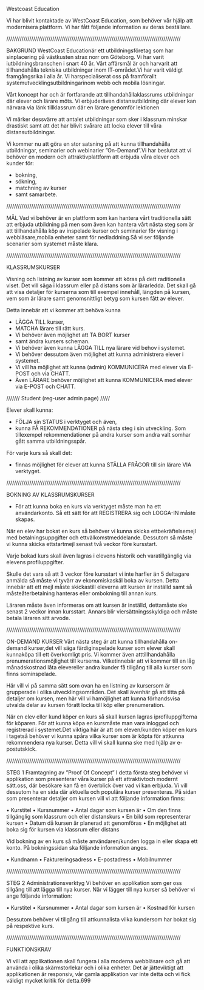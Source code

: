 
Westcoast Education

Vi har blivit kontaktade av WestCoast Education, som behöver vår hjälp att modernisera plattform. Vi har fått följande information av deras beställare.

///////////////////////////////////////////////////////////////////////////////////////////

BAKGRUND
WestCoast Educationär ett utbildningsföretag som har sinplacering på västkusten strax norr om Göteborg. Vi har varit iutbildningsbranschen i snart 40 år. Vårt affärsmål är och harvarit att tillhandahålla tekniska utbildningar inom IT-området.Vi har varit väldigt framgångsrika i alla år. Vi harspecialiserat oss på framförallt systemutvecklingsutbildningarinom webb och mobila lösningar.

Vårt koncept har och är fortfarande att tillhandahållaklassrums utbildningar där elever och lärare möts. Vi erbjuderäven distansutbildning där elever kan närvara via länk tillklassrum där en lärare genomför lektionen

Vi märker dessvärre att antalet utbildningar som sker i klassrum minskar drastiskt samt att det har blivit svårare att locka elever till våra distansutbildningar.

Vi kommer nu att göra en stor satsning på att kunna tillhandahålla utbildningar, seminarier och webinarier ”On-Demand”.Vi har beslutat att vi behöver en modern och attraktivplattform att erbjuda våra elever och kunder för:
+ bokning,
+ sökning, 
+ matchning av kurser 
+ samt samarbete.

///////////////////////////////////////////////////////////////////////////////////////////

MÅL
Vad vi behöver är en plattform som kan hantera vårt traditionella sätt att erbjuda utbildning på men som även kan hantera vårt nästa steg som är att tillhandahålla köp av inspelade kurser och seminarier för visning i webbläsare,mobila enheter samt för nedladdning.Så vi ser följande scenarier som systemet måste klara.

///////////////////////////////////////////////////////////////////////////////////////////

KLASSRUMSKURSER

Visning och listning av kurser som kommer att köras på dett raditionella viset. Det vill säga i klassrum eller på distans som är lärarledda. Det skall gå att visa detaljer för kurserna som till exempel innehåll, längden på kursen, vem som är lärare samt genomsnittligt betyg som kursen fått av elever.

Detta innebär att vi kommer att behöva kunna
+ LÄGGA TILL kurser, 
+ MATCHA lärare till rätt kurs. 
+ Vi behöver även möjlighet att TA BORT kurser 
+ samt ändra kursers scheman.
+ Vi behöver även kunna LÄGGA TILL nya lärare vid behov i systemet.
+ Vi behöver dessutom även möjlighet att kunna administrera elever i systemet.
+ Vi vill ha möjlighet att kunna (admin) KOMMUNICERA med elever via E-POST och via CHATT. 
+ Även LÄRARE behöver möjlighet att kunna KOMMUNICERA med elever via E-POST och CHATT.

/////// Student (reg-user admin page) /////

Elever skall kunna:
+ FÖLJA sin STATUS i verktyget och även,
+ kunna FÅ REKOMMENDATIONER på nästa steg i sin utveckling. Som tillexempel rekommendationer på andra kurser som andra valt somhar gått samma utbildningsspår.

För varje kurs så skall det:
+ finnas möjlighet för elever att kunna STÄLLA FRÅGOR till sin lärare VIA verktyget.

///////////////////////////////////////////////////////////////////////////////////////////

BOKNING AV KLASSRUMSKURSER
+ För att kunna boka en kurs via verktyget måste man ha ett användarkonto. Så ett sätt för att REGISTRERA sig och LOGGA-IN måste skapas.

När en elev har bokat en kurs så behöver vi kunna skicka ettbekräftelsemejl med betalningsuppgifter och ettvälkomstmeddelande. Dessutom så måste vi kunna skicka ettstartmejl senast två veckor före kursstart.

Varje bokad kurs skall även lagras i elevens historik och varatillgänglig via elevens profiluppgifter.

Skulle det vara så att 3 veckor före kursstart vi inte harfler än 5 deltagare anmälda så måste vi tyvärr av ekonomiskaskäl boka av kursen. Detta innebär att ett mejl måste skickastill eleverna att kursen är inställd samt så måsteåterbetalning hanteras eller ombokning till annan kurs.

Läraren måste även informeras om att kursen är inställd, dettamåste ske senast 2 veckor innan kursstart. Annars blir viersättningsskyldiga och måste betala läraren sitt arvode.

///////////////////////////////////////////////////////////////////////////////////////////

ON-DEMAND KURSER
Vårt nästa steg är att kunna tillhandahålla on-demand kurser,det vill säga färdiginspelade kurser som elever skall kunnaköpa till ett överkomligt pris. Vi kommer även atttillhandahålla prenumerationsmöjlighet till kurserna. Vilketinnebär att vi kommer till en låg månadskostnad låta elevereller andra kunder få tillgång till alla kurser som finns sominspelade.

Här vill vi på samma sätt som ovan ha en listning av kursersom är grupperade i olika utvecklingsområden. Det skall ävenhär gå att titta på detaljer om kursen, men här vill vi hamöjlighet att kunna förhandsvisa utvalda delar av kursen föratt locka till köp eller prenumeration.

När en elev eller kund köper en kurs så skall kursen lagras iprofiluppgifterna för köparen. För att kunna köpa en kursmåste man vara inloggad och registrerad i systemet.Det viktiga här är att om eleven/kunden köper en kurs i tagetså behöver vi kunna spåra vilka kurser som är köpta för attkunna rekommendera nya kurser. Detta vill vi skall kunna ske med hjälp av e-postutskick.

///////////////////////////////////////////////////////////////////////////////////////////

STEG 1
Framtagning av ”Proof Of Concept”
I detta första steg behöver vi applikation som presenterar våra kurser på ett attraktivtoch modernt sätt.oss, där besökare kan få en överblick över vad vi kan erbjuda. Vi vill dessutom ha en sida där aktuella och populära kurser presenteras. 
På sidan som presenterar detaljer om kursen vill vi att följande information finns:

• Kurstitel
• Kursnummer
• Antal dagar som kursen är
• Om den finns tillgänglig som klassrum och eller distanskurs
• En bild som representerar kursen
• Datum då kursen är planerad att genomföras 
• En möjlighet att boka sig för kursen via klassrum eller distans

Vid bokning av en kurs så måste användaren/kunden logga in eller skapa ett konto. På bokningssidan ska följande information anges.

• Kundnamn
• Faktureringsadress
• E-postadress
• Mobilnummer

///////////////////////////////////////////////////////////////////////////////////////////

STEG 2
Administrationsverktyg
Vi behöver en applikation som ger oss tillgång till att lägga till nya kurser. När vi lägger till nya kurser så behöver vi ange följande information:

• Kurstitel
• Kursnummer
• Antal dagar som kursen är
• Kostnad för kursen

Dessutom behöver vi tillgång till attkunnalista vilka kundersom har bokat sig på respektive kurs.

///////////////////////////////////////////////////////////////////////////////////////////

FUNKTIONSKRAV

Vi vill att applikationen skall fungera i alla moderna webbläsare och gå att använda i olika skärmstorlekar och i olika enheter. Det är jätteviktigt att applikationen är responsiv, vår gamla applikation var inte detta och vi fick väldigt mycket kritik för detta.699